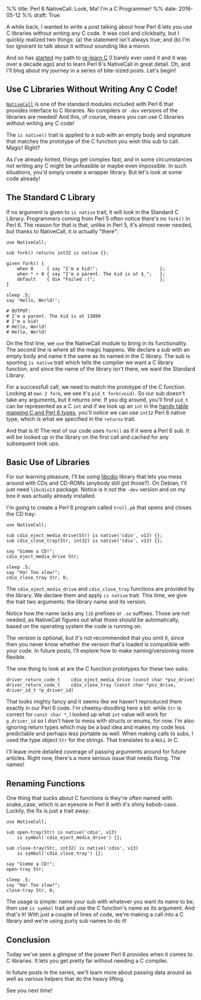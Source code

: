 %% title: Perl 6 NativeCall: Look, Ma! I'm a C Programmer!
%% date: 2016-05-12
%% draft: True

A while back, I wanted to write a post talking about how Perl 6 lets you use
C libraries without writing any C code. It was cool and clickbaity, but I quickly realized two things: (a) the statement isn't always true; and (b) I'm too ignorant to talk about it without sounding like a moron.

And so has [started](http://learnxinyminutes.com/docs/c/) my
path to [re-learn C](http://www.amazon.com/Programming-Language-Brian-W-Kernighan/dp/0131103628)
(I barely ever used it and it was over a decade ago) and to learn Perl 6's NativeCall in great detail. Oh, and I'll blog about my journey in a series of bite-sized posts. Let's begin!

## Use C Libraries Without Writing Any C Code!

[`NativeCall`](http://docs.perl6.org/language/nativecall) is one of the
standard modules included with Perl 6 that provides interface to C libraries.
No compilers or `-dev` versions of the libraries are needed! And this, of
course, means you can use C libraries without writing any C code!

The `is native()` trait is applied to a sub with an empty body and signature
that matches the prototype of the C function you wish this sub to call.
Magic! Right?

As I've already hinted, things get complex fast, and in some circumstances
not writing any C might be unfeasible or maybe even impossible. In such
situations, you'd simply create a wrapper library. But let's look at some code
already!

## The Standard C Library

If no argument is given to `is native` trait, it will look in the Standard
C Library. Programmers coming from Perl 5 often notice there's no `fork()` in Perl 6. The
reason for that is that, unlike in Perl 5, it's almost never needed, but
thanks to NativeCall, it *is* actually "there":

    use NativeCall;

    sub fork() returns int32 is native {};

    given fork() {
        when 0     { say "I'm a kid!";                       };
        when * > 0 { say "I'm a parent. The kid is at $_";   };
        default    { die "Failed :(";                        };
    }

    sleep .5;
    say 'Hello, World!';

    # OUTPUT:
    # I'm a parent. The kid is at 13099
    # I'm a kid!
    # Hello, World!
    # Hello, World!

On the first line, we `use` the NativeCall module to bring in its
functionality. The second line is where all the magic happens. We declare
a sub with an empty body and name it the same as its named in the C library. The sub is sporting `is native` trait which tells the
compiler we want a C library function, and since the name of the library
isn't there, we want the Standard Library.

For a successfull call, we need to match the prototype of the C function.
Looking at `man 2 fork`, we see it's `pid_t fork(void)`. So our sub
doesn't take any arguments, but it returns one. If you dig around, you'll
find `pid_t` can be represented as a C `int` and if we look up an `int`
in the [handy table mapping C and Perl 6 types](http://docs.perl6.org/language/nativecall#Passing_and_Returning_Values), you'll notice we can use
`int32` Perl 6 native type, which is what we specified in the `returns` trait.

And that is it! The rest of our code uses `fork()` as if it were a Perl 6
sub. It will be looked up in the library on the first call and cached for any subsequent look ups.

## Basic Use of Libraries

For our learning pleasure, I'll be using
[libcdio](http://www.gnu.org/software/libcdio/) library that lets you
mess around with CDs and CD-ROMs (anybody still got those?). On Debian,
I'll just need `libcdio13` package. Notice is it *not* the `-dev` version and
on my box it was actually already installed.

I'm going to
create a Perl 6 program called `troll.p6` that opens and closes the CD tray:

    use NativeCall;

    sub cdio_eject_media_drive(Str) is native('cdio', v13) {};
    sub cdio_close_tray(Str, int32) is native('cdio', v13) {};

    say "Gimme a CD!";
    cdio_eject_media_drive Str;

    sleep .5;
    say "Ha! Too slow!";
    cdio_close_tray Str, 0;

The `cdio_eject_media_drive` and `cdio_close_tray` functions are provided
by the library. We declare them and apply `is native` trait. This time, we
give the trait two arguments: the library name and its version.

Notice how
the name lacks any `lib` prefixes or `.so` suffixes. Those are not needed, as
NativeCall figures out what those should be automatically, based on the
operating system the code is running on.

The version is optional, but it's not recommended that you omit it, since
then you never know whether the version that's loaded is compatible with your
code. In future posts, I'll explore how to make naming/versioning more
flexible.

The one thing to look at are the C function prototypes for these two subs:

    driver_return_code_t    cdio_eject_media_drive (const char *psz_drive)
    driver_return_code_t    cdio_close_tray (const char *psz_drive, driver_id_t *p_driver_id)

That looks mighty fancy and it seems like we haven't reproduced them exactly in our
Perl 6 code. I'm cheetsy-doodling here a bit: while `Str` is correct for `const char *`, I looked up what `int` value will work for `p_driver_id` so I don't
have to mess with structs or enums, for now. I'm also ignoring return types
which may be a bad idea and makes my code less predictable and perhaps less
portable as well. When making calls to subs, I used the type object
`Str` for the strings. That translates to a `NULL` in C.

I'll leave more detailed coverage of passing arguments around for future articles. Right now, there's a more serious issue that needs fixing. The names!

## Renaming Functions

One thing that sucks about C functions is they're often named with
snake_case, which is an eyesore in Perl 6 with it's shiny kebob-case.
Luckily, the fix is just a trait away:

    use NativeCall;

    sub open-tray(Str) is native('cdio', v13)
        is symbol('cdio_eject_media_drive') {};

    sub close-tray(Str, int32) is native('cdio', v13)
        is symbol('cdio_close_tray') {};

    say "Gimme a CD!";
    open-tray Str;

    sleep .5;
    say "Ha! Too slow!";
    close-tray Str, 0;

The usage is simple: name your sub with whatever you want its name to be, then
use `is symbol` trait and use the C function's name as its argument. And that's
it! With just a couple of lines of code, we're making a call into a C library
and we're using purty sub names to do it!

## Conclusion

Today we've seen a glimpse of the power Perl 6 provides when it comes to
C libraries. It lets you get pretty far without needing a C compiler.

In future posts in the series, we'll learn more about passing data around
as well as various helpers that do the heavy lifting.

See you next time!

